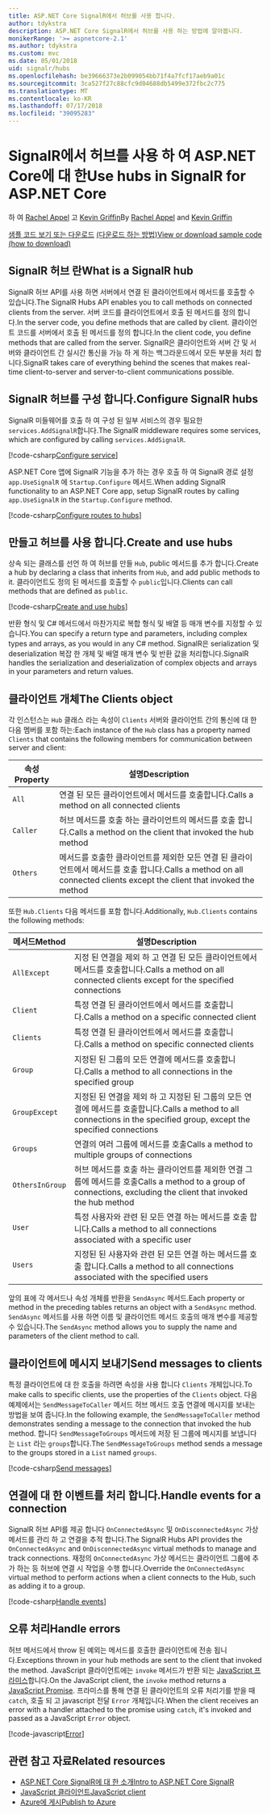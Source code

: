 ```yaml
---
title: ASP.NET Core SignalR에서 허브를 사용 합니다.
author: tdykstra
description: ASP.NET Core SignalR에서 허브를 사용 하는 방법에 알아봅니다.
monikerRange: '>= aspnetcore-2.1'
ms.author: tdykstra
ms.custom: mvc
ms.date: 05/01/2018
uid: signalr/hubs
ms.openlocfilehash: be39666373e2b099054bb71f4a7fcf17aeb9a01c
ms.sourcegitcommit: 3ca527f27c88cfc9d04688db5499e372fbc2c775
ms.translationtype: MT
ms.contentlocale: ko-KR
ms.lasthandoff: 07/17/2018
ms.locfileid: "39095283"
---
```

# <a name="use-hubs-in-signalr-for-aspnet-core"></a><span data-ttu-id="cf79d-103">SignalR에서 허브를 사용 하 여 ASP.NET Core에 대 한</span><span class="sxs-lookup"><span data-stu-id="cf79d-103">Use hubs in SignalR for ASP.NET Core</span></span>

<span data-ttu-id="cf79d-104">하 여 [Rachel Appel](https://twitter.com/rachelappel) 고 [Kevin Griffin](https://twitter.com/1kevgriff)</span><span class="sxs-lookup"><span data-stu-id="cf79d-104">By [Rachel Appel](https://twitter.com/rachelappel) and [Kevin Griffin](https://twitter.com/1kevgriff)</span></span>

<span data-ttu-id="cf79d-105">[샘플 코드 보기 또는 다운로드](https://github.com/aspnet/Docs/tree/master/aspnetcore/signalr/hubs/sample/ ) [(다운로드 하는 방법)](xref:tutorials/index#how-to-download-a-sample)</span><span class="sxs-lookup"><span data-stu-id="cf79d-105">[View or download sample code](https://github.com/aspnet/Docs/tree/master/aspnetcore/signalr/hubs/sample/ ) [(how to download)](xref:tutorials/index#how-to-download-a-sample)</span></span>

## <a name="what-is-a-signalr-hub"></a><span data-ttu-id="cf79d-106">SignalR 허브 란</span><span class="sxs-lookup"><span data-stu-id="cf79d-106">What is a SignalR hub</span></span>

<span data-ttu-id="cf79d-107">SignalR 허브 API를 사용 하면 서버에서 연결 된 클라이언트에서 메서드를 호출할 수 있습니다.</span><span class="sxs-lookup"><span data-stu-id="cf79d-107">The SignalR Hubs API enables you to call methods on connected clients from the server.</span></span> <span data-ttu-id="cf79d-108">서버 코드를 클라이언트에서 호출 된 메서드를 정의 합니다.</span><span class="sxs-lookup"><span data-stu-id="cf79d-108">In the server code, you define methods that are called by client.</span></span> <span data-ttu-id="cf79d-109">클라이언트 코드를 서버에서 호출 된 메서드를 정의 합니다.</span><span class="sxs-lookup"><span data-stu-id="cf79d-109">In the client code, you define methods that are called from the server.</span></span> <span data-ttu-id="cf79d-110">SignalR은 클라이언트와 서버 간 및 서버와 클라이언트 간 실시간 통신을 가능 하 게 하는 백그라운드에서 모든 부분을 처리 합니다.</span><span class="sxs-lookup"><span data-stu-id="cf79d-110">SignalR takes care of everything behind the scenes that makes real-time client-to-server and server-to-client communications possible.</span></span>

## <a name="configure-signalr-hubs"></a><span data-ttu-id="cf79d-111">SignalR 허브를 구성 합니다.</span><span class="sxs-lookup"><span data-stu-id="cf79d-111">Configure SignalR hubs</span></span>

<span data-ttu-id="cf79d-112">SignalR 미들웨어를 호출 하 여 구성 된 일부 서비스의 경우 필요한 `services.AddSignalR`합니다.</span><span class="sxs-lookup"><span data-stu-id="cf79d-112">The SignalR middleware requires some services, which are configured by calling `services.AddSignalR`.</span></span>

[!code-csharp[Configure service](hubs/sample/startup.cs?range=38)]

<span data-ttu-id="cf79d-113">ASP.NET Core 앱에 SignalR 기능을 추가 하는 경우 호출 하 여 SignalR 경로 설정 `app.UseSignalR` 에 `Startup.Configure` 메서드.</span><span class="sxs-lookup"><span data-stu-id="cf79d-113">When adding SignalR functionality to an ASP.NET Core app, setup SignalR routes by calling `app.UseSignalR` in the `Startup.Configure` method.</span></span>

[!code-csharp[Configure routes to hubs](hubs/sample/startup.cs?range=57-60)]

## <a name="create-and-use-hubs"></a><span data-ttu-id="cf79d-114">만들고 허브를 사용 합니다.</span><span class="sxs-lookup"><span data-stu-id="cf79d-114">Create and use hubs</span></span>

<span data-ttu-id="cf79d-115">상속 되는 클래스를 선언 하 여 허브를 만들 `Hub`, public 메서드를 추가 합니다.</span><span class="sxs-lookup"><span data-stu-id="cf79d-115">Create a hub by declaring a class that inherits from `Hub`, and add public methods to it.</span></span> <span data-ttu-id="cf79d-116">클라이언트도 정의 된 메서드를 호출할 수 `public`입니다.</span><span class="sxs-lookup"><span data-stu-id="cf79d-116">Clients can call methods that are defined as `public`.</span></span>

[!code-csharp[Create and use hubs](hubs/sample/hubs/chathub.cs?range=8-37)]

<span data-ttu-id="cf79d-117">반환 형식 및 C# 메서드에서 마찬가지로 복합 형식 및 배열 등 매개 변수를 지정할 수 있습니다.</span><span class="sxs-lookup"><span data-stu-id="cf79d-117">You can specify a return type and parameters, including complex types and arrays, as you would in any C# method.</span></span> <span data-ttu-id="cf79d-118">SignalR은 serialization 및 deserialization 복잡 한 개체 및 배열 매개 변수 및 반환 값을 처리합니다.</span><span class="sxs-lookup"><span data-stu-id="cf79d-118">SignalR handles the serialization and deserialization of complex objects and arrays in your parameters and return values.</span></span>

## <a name="the-clients-object"></a><span data-ttu-id="cf79d-119">클라이언트 개체</span><span class="sxs-lookup"><span data-stu-id="cf79d-119">The Clients object</span></span>

<span data-ttu-id="cf79d-120">각 인스턴스는 `Hub` 클래스 라는 속성이 `Clients` 서버와 클라이언트 간의 통신에 대 한 다음 멤버를 포함 하는:</span><span class="sxs-lookup"><span data-stu-id="cf79d-120">Each instance of the `Hub` class has a property named `Clients` that contains the following members for communication between server and client:</span></span>

| <span data-ttu-id="cf79d-121">속성</span><span class="sxs-lookup"><span data-stu-id="cf79d-121">Property</span></span> | <span data-ttu-id="cf79d-122">설명</span><span class="sxs-lookup"><span data-stu-id="cf79d-122">Description</span></span> |
| ------ | ----------- |
| `All` | <span data-ttu-id="cf79d-123">연결 된 모든 클라이언트에서 메서드를 호출합니다.</span><span class="sxs-lookup"><span data-stu-id="cf79d-123">Calls a method on all connected clients</span></span> |
| `Caller` | <span data-ttu-id="cf79d-124">허브 메서드를 호출 하는 클라이언트의 메서드를 호출 합니다.</span><span class="sxs-lookup"><span data-stu-id="cf79d-124">Calls a method on the client that invoked the hub method</span></span> |
| `Others` | <span data-ttu-id="cf79d-125">메서드를 호출한 클라이언트를 제외한 모든 연결 된 클라이언트에서 메서드를 호출 합니다.</span><span class="sxs-lookup"><span data-stu-id="cf79d-125">Calls a method on all connected clients except the client that invoked the method</span></span> |


<span data-ttu-id="cf79d-126">또한 `Hub.Clients` 다음 메서드를 포함 합니다.</span><span class="sxs-lookup"><span data-stu-id="cf79d-126">Additionally, `Hub.Clients` contains the following methods:</span></span>

| <span data-ttu-id="cf79d-127">메서드</span><span class="sxs-lookup"><span data-stu-id="cf79d-127">Method</span></span> | <span data-ttu-id="cf79d-128">설명</span><span class="sxs-lookup"><span data-stu-id="cf79d-128">Description</span></span> |
| ------ | ----------- |
| `AllExcept` | <span data-ttu-id="cf79d-129">지정 된 연결을 제외 하 고 연결 된 모든 클라이언트에서 메서드를 호출합니다.</span><span class="sxs-lookup"><span data-stu-id="cf79d-129">Calls a method on all connected clients except for the specified connections</span></span> |
| `Client` | <span data-ttu-id="cf79d-130">특정 연결 된 클라이언트에서 메서드를 호출합니다.</span><span class="sxs-lookup"><span data-stu-id="cf79d-130">Calls a method on a specific connected client</span></span> |
| `Clients` | <span data-ttu-id="cf79d-131">특정 연결 된 클라이언트에서 메서드를 호출합니다.</span><span class="sxs-lookup"><span data-stu-id="cf79d-131">Calls a method on specific connected clients</span></span> |
| `Group` | <span data-ttu-id="cf79d-132">지정된 된 그룹의 모든 연결에 메서드를 호출합니다.</span><span class="sxs-lookup"><span data-stu-id="cf79d-132">Calls a method to all connections in the specified group</span></span>  |
| `GroupExcept` | <span data-ttu-id="cf79d-133">지정된 된 연결을 제외 하 고 지정된 된 그룹의 모든 연결에 메서드를 호출합니다.</span><span class="sxs-lookup"><span data-stu-id="cf79d-133">Calls a method to all connections in the specified group, except the specified connections</span></span> |
| `Groups` | <span data-ttu-id="cf79d-134">연결의 여러 그룹에 메서드를 호출</span><span class="sxs-lookup"><span data-stu-id="cf79d-134">Calls a method to multiple groups of connections</span></span>  |
| `OthersInGroup` | <span data-ttu-id="cf79d-135">허브 메서드를 호출 하는 클라이언트를 제외한 연결 그룹에 메서드를 호출</span><span class="sxs-lookup"><span data-stu-id="cf79d-135">Calls a method to a group of connections, excluding the client that invoked the hub method</span></span>  |
| `User` | <span data-ttu-id="cf79d-136">특정 사용자와 관련 된 모든 연결 하는 메서드를 호출 합니다.</span><span class="sxs-lookup"><span data-stu-id="cf79d-136">Calls a method to all connections associated with a specific user</span></span> |
| `Users` | <span data-ttu-id="cf79d-137">지정된 된 사용자와 관련 된 모든 연결 하는 메서드를 호출 합니다.</span><span class="sxs-lookup"><span data-stu-id="cf79d-137">Calls a method to all connections associated with the specified users</span></span> |

<span data-ttu-id="cf79d-138">앞의 표에 각 메서드나 속성 개체를 반환을 `SendAsync` 메서드.</span><span class="sxs-lookup"><span data-stu-id="cf79d-138">Each property or method in the preceding tables returns an object with a `SendAsync` method.</span></span> <span data-ttu-id="cf79d-139">`SendAsync` 메서드를 사용 하면 이름 및 클라이언트 메서드 호출의 매개 변수를 제공할 수 있습니다.</span><span class="sxs-lookup"><span data-stu-id="cf79d-139">The `SendAsync` method allows you to supply the name and parameters of the client method to call.</span></span>

## <a name="send-messages-to-clients"></a><span data-ttu-id="cf79d-140">클라이언트에 메시지 보내기</span><span class="sxs-lookup"><span data-stu-id="cf79d-140">Send messages to clients</span></span>

<span data-ttu-id="cf79d-141">특정 클라이언트에 대 한 호출을 하려면 속성을 사용 합니다 `Clients` 개체입니다.</span><span class="sxs-lookup"><span data-stu-id="cf79d-141">To make calls to specific clients, use the properties of the `Clients` object.</span></span> <span data-ttu-id="cf79d-142">다음 예제에서는 `SendMessageToCaller` 메서드 허브 메서드 호출 연결에 메시지를 보내는 방법을 보여 줍니다.</span><span class="sxs-lookup"><span data-stu-id="cf79d-142">In the following example, the `SendMessageToCaller` method demonstrates sending a message to the connection that invoked the hub method.</span></span> <span data-ttu-id="cf79d-143">합니다 `SendMessageToGroups` 메서드에 저장 된 그룹에 메시지를 보냅니다는 `List` 라는 `groups`합니다.</span><span class="sxs-lookup"><span data-stu-id="cf79d-143">The `SendMessageToGroups` method sends a message to the groups stored in a `List` named `groups`.</span></span>

[!code-csharp[Send messages](hubs/sample/hubs/chathub.cs?range=15-24)]

## <a name="handle-events-for-a-connection"></a><span data-ttu-id="cf79d-144">연결에 대 한 이벤트를 처리 합니다.</span><span class="sxs-lookup"><span data-stu-id="cf79d-144">Handle events for a connection</span></span>

<span data-ttu-id="cf79d-145">SignalR 허브 API를 제공 합니다 `OnConnectedAsync` 및 `OnDisconnectedAsync` 가상 메서드를 관리 하 고 연결을 추적 합니다.</span><span class="sxs-lookup"><span data-stu-id="cf79d-145">The SignalR Hubs API provides the `OnConnectedAsync` and `OnDisconnectedAsync` virtual methods to manage and track connections.</span></span> <span data-ttu-id="cf79d-146">재정의 `OnConnectedAsync` 가상 메서드는 클라이언트 그룹에 추가 하는 등 허브에 연결 시 작업을 수행 합니다.</span><span class="sxs-lookup"><span data-stu-id="cf79d-146">Override the `OnConnectedAsync` virtual method to perform actions when a client connects to the Hub, such as adding it to a group.</span></span>

[!code-csharp[Handle events](hubs/sample/hubs/chathub.cs?range=26-36)]

## <a name="handle-errors"></a><span data-ttu-id="cf79d-147">오류 처리</span><span class="sxs-lookup"><span data-stu-id="cf79d-147">Handle errors</span></span>

<span data-ttu-id="cf79d-148">허브 메서드에서 throw 된 예외는 메서드를 호출한 클라이언트에 전송 됩니다.</span><span class="sxs-lookup"><span data-stu-id="cf79d-148">Exceptions thrown in your hub methods are sent to the client that invoked the method.</span></span> <span data-ttu-id="cf79d-149">JavaScript 클라이언트에는 `invoke` 메서드가 반환 되는 [JavaScript 프라미스](https://developer.mozilla.org/docs/Web/JavaScript/Guide/Using_promises)합니다.</span><span class="sxs-lookup"><span data-stu-id="cf79d-149">On the JavaScript client, the `invoke` method returns a [JavaScript Promise](https://developer.mozilla.org/docs/Web/JavaScript/Guide/Using_promises).</span></span> <span data-ttu-id="cf79d-150">프라미스를 통해 연결 된 클라이언트의 오류 처리기를 받을 때 `catch`, 호출 되 고 javascript 전달 `Error` 개체입니다.</span><span class="sxs-lookup"><span data-stu-id="cf79d-150">When the client receives an error with a handler attached to the promise using `catch`, it's invoked and passed as a JavaScript `Error` object.</span></span>

[!code-javascript[Error](hubs/sample/wwwroot/js/chat.js?range=23)]

## <a name="related-resources"></a><span data-ttu-id="cf79d-151">관련 참고 자료</span><span class="sxs-lookup"><span data-stu-id="cf79d-151">Related resources</span></span>

* [<span data-ttu-id="cf79d-152">ASP.NET Core SignalR에 대 한 소개</span><span class="sxs-lookup"><span data-stu-id="cf79d-152">Intro to ASP.NET Core SignalR</span></span>](xref:signalr/introduction)
* [<span data-ttu-id="cf79d-153">JavaScript 클라이언트</span><span class="sxs-lookup"><span data-stu-id="cf79d-153">JavaScript client</span></span>](xref:signalr/javascript-client)
* [<span data-ttu-id="cf79d-154">Azure에 게시</span><span class="sxs-lookup"><span data-stu-id="cf79d-154">Publish to Azure</span></span>](xref:signalr/publish-to-azure-web-app)
